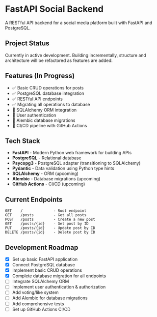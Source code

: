 # FastAPI Social Backend

A RESTful API backend for a social media platform built with FastAPI and PostgreSQL.

## Project Status

Currently in active development. Building incrementally, structure and architecture will be refactored as features are added.

## Features (In Progress)

- ✅ Basic CRUD operations for posts
- ✅ PostgreSQL database integration
- ✅ RESTful API endpoints
- ✅ Migrating all operations to database
- 🔄 SQLAlchemy ORM integration
- 🔄 User authentication
- 🔄 Alembic database migrations
- 🔄 CI/CD pipeline with GitHub Actions

## Tech Stack

- **FastAPI** - Modern Python web framework for building APIs
- **PostgreSQL** - Relational database
- **Psycopg3** - PostgreSQL adapter (transitioning to SQLAlchemy)
- **Pydantic** - Data validation using Python type hints
- **SQLAlchemy** - ORM (upcoming)
- **Alembic** - Database migrations (upcoming)
- **GitHub Actions** - CI/CD (upcoming)

## Current Endpoints

```
GET    /              - Root endpoint
GET    /posts         - Get all posts
POST   /posts         - Create a new post
GET    /posts/{id}    - Get post by ID
PUT    /posts/{id}    - Update post by ID
DELETE /posts/{id}    - Delete post by ID
```

## Development Roadmap

- [x] Set up basic FastAPI application
- [x] Connect PostgreSQL database
- [x] Implement basic CRUD operations
- [x] Complete database migration for all endpoints
- [ ] Integrate SQLAlchemy ORM
- [ ] Implement user authentication & authorization
- [ ] Add voting/like system
- [ ] Add Alembic for database migrations
- [ ] Add comprehensive tests
- [ ] Set up GitHub Actions CI/CD